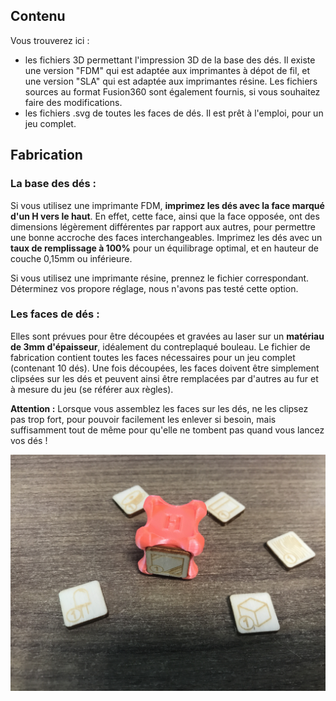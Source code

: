 ## Contenu

Vous trouverez ici :

- les fichiers 3D permettant l'impression 3D de la base des dés. Il existe une version "FDM" qui est adaptée aux imprimantes à dépot de fil, et une version "SLA" qui est adaptée aux imprimantes résine. Les fichiers sources au format Fusion360 sont également fournis, si vous souhaitez faire des modifications.
- les fichiers .svg de toutes les faces de dés. Il est prêt à l'emploi, pour un jeu complet.

## Fabrication

### La base des dés :

Si vous utilisez une imprimante FDM, **imprimez les dés avec la face marqué d'un H vers le haut**. En effet, cette face, ainsi que la face opposée, ont des dimensions légèrement différentes par rapport aux autres, pour permettre une bonne accroche des faces interchangeables.
Imprimez les dés avec un **taux de remplissage à 100%** pour un équilibrage optimal, et en hauteur de couche 0,15mm ou inférieure.

Si vous utilisez une imprimante résine, prennez le fichier correspondant. Déterminez vos propore réglage, nous n'avons pas testé cette option.

### Les faces de dés :

Elles sont prévues pour être découpées et gravées au laser sur un **matériau de 3mm d'épaisseur**, idéalement du contreplaqué bouleau.
Le fichier de fabrication contient toutes les faces nécessaires pour un jeu complet (contenant 10 dés).
Une fois découpées, les faces doivent être simplement clipsées sur les dés et peuvent ainsi être remplacées par d'autres au fur et à mesure du jeu (se référer aux règles).

**Attention :** Lorsque vous assemblez les faces sur les dés, ne les clipsez pas trop fort, pour pouvoir facilement les enlever si besoin, mais suffisamment tout de même pour qu'elle ne tombent pas quand vous lancez vos dés !

![Dés Makers' Quest](DF6E36E6-515C-48CB-B5AB-5F56A7B42AB8_1_201_a.jpeg)
